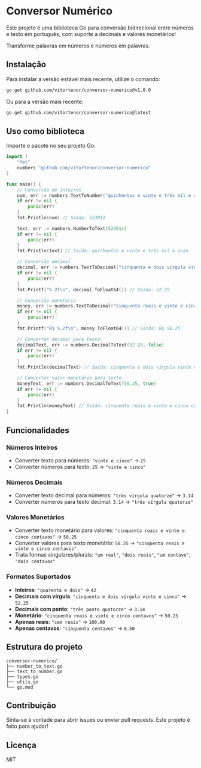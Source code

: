 # Conversor Numérico

Este projeto é uma biblioteca Go para conversão bidirecional entre números e texto em português, com suporte a decimais e valores monetários!

Transforme palavras em números e números em palavras.

## Instalação

Para instalar a versão estável mais recente, utilize o comando:

```bash
go get github.com/vitortenor/conversor-numerico@v1.0.0
```

Ou para a versão mais recente:

```bash
go get github.com/vitortenor/conversor-numerico@latest
```

## Uso como biblioteca

Importe o pacote no seu projeto Go:

```go
import (
    "fmt"
    numbers "github.com/vitortenor/conversor-numerico"
)

func main() {
    // Conversão de inteiros
    num, err := numbers.TextToNumber("quinhentos e vinte e três mil e onze")
    if err != nil {
        panic(err)
    }
    fmt.Println(num) // Saída: 523011

    text, err := numbers.NumberToText(523011)
    if err != nil {
        panic(err)
    }
    fmt.Println(text) // Saída: quinhentos e vinte e três mil e onze

    // Conversão decimal
    decimal, err := numbers.TextToDecimal("cinquenta e dois vírgula vinte e cinco")
    if err != nil {
        panic(err)
    }
    fmt.Printf("%.2f\n", decimal.ToFloat64()) // Saída: 52.25

    // Conversão monetária
    money, err := numbers.TextToDecimal("cinquenta reais e vinte e cinco centavos")
    if err != nil {
        panic(err)
    }
    fmt.Printf("R$ %.2f\n", money.ToFloat64()) // Saída: R$ 50.25

    // Converter decimal para texto
    decimalText, err := numbers.DecimalToText(52.25, false)
    if err != nil {
        panic(err)
    }
    fmt.Println(decimalText) // Saída: cinquenta e dois vírgula vinte e cinco

    // Converter valor monetário para texto
    moneyText, err := numbers.DecimalToText(50.25, true)
    if err != nil {
        panic(err)
    }
    fmt.Println(moneyText) // Saída: cinquenta reais e vinte e cinco centavos
}
```

## Funcionalidades

### Números Inteiros
- Converter texto para números: `"vinte e cinco"` → `25`
- Converter números para texto: `25` → `"vinte e cinco"`

### Números Decimais
- Converter texto decimal para números: `"três vírgula quatorze"` → `3.14`
- Converter números para texto decimal: `3.14` → `"três vírgula quatorze"`

### Valores Monetários
- Converter texto monetário para valores: `"cinquenta reais e vinte e cinco centavos"` → `50.25`
- Converter valores para texto monetário: `50.25` → `"cinquenta reais e vinte e cinco centavos"`
- Trata formas singulares/plurais: `"um real"`, `"dois reais"`, `"um centavo"`, `"dois centavos"`

### Formatos Suportados
- **Inteiros**: `"quarenta e dois"` → `42`
- **Decimais com vírgula**: `"cinquenta e dois vírgula vinte e cinco"` → `52.25`
- **Decimais com ponto**: `"três ponto quatorze"` → `3.14`
- **Monetário**: `"cinquenta reais e vinte e cinco centavos"` → `50.25`
- **Apenas reais**: `"cem reais"` → `100.00`
- **Apenas centavos**: `"cinquenta centavos"` → `0.50`

## Estrutura do projeto

```
conversor-numerico/
├── number_to_text.go
├── text_to_number.go
├── types.go
├── utils.go
└── go.mod
```

## Contribuição

Sinta-se à vontade para abrir issues ou enviar pull requests. Este projeto é feito para ajudar!

## Licença

MIT
